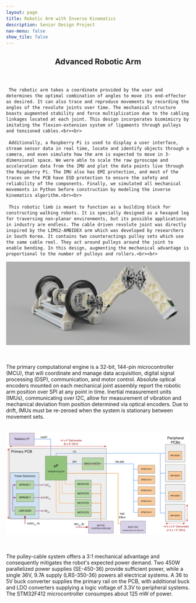 ```yaml
---
layout: page
title: Robotic Arm with Inverse Kinematics
description: Senior Design Project
nav-menu: false
show_tile: false
---
```


<!-- Main -->
<div id="main" class="alt">

  <!-- One -->
<section id="one">
	<div class="inner">
		<header class="major">
			<h1>Advanced Robotic Arm</h1>
		</header>

<!-- Content -->

     The robotic arm takes a coordinate provided by the user and determines the optimal combination of angles to move its end-effector as desired. It can also trace and reproduce movements by recording the angles of the revolute joints over time. The mechanical structure boasts augmented stability and force multiplication due to the cabling linkages located at each joint. This design incorporates biomimicry by imitating the flexion-extension system of ligaments through pulleys and tensioned cables.<br><br>
		
     Additionally, a Raspberry Pi is used to display a user interface, stream sensor data in real time, locate and identify objects through a camera, and even simulate how the arm is expected to move in 3-dimensional space. We were able to scale the raw gyroscope and acceleration data from the IMU and plot the data points live through the Raspberry Pi. The IMU also has EMI protection, and most of the traces on the PCB have ESD protection to ensure the safety and reliability of the components. Finally, we simulated all mechanical movements in Python before construction by modeling the inverse kinematics algorithm.<br><br>
		
     This robotic limb is meant to function as a building block for constructing walking robots. It is specially designed as a hexapod leg for traversing non-planar environments, but its possible applications in industry are endless. The cable driven revolute joint was directly inspired by the LIMS2-AMBIDEX arm which was developed by researchers in South Korea. It contains two counteractings pulley sets which use the same cable reel. They act around pulleys around the joint to enable bending. In this design, augmenting the mechanical advantage is proportional to the number of pulleys and rollers.<br><br>

<img src="assets/images/arm_render.png" alt="Robotic Arm Render" width="700" class="center">

<br><br>     The primary computational engine is a 32-bit, 144-pin microcontroller (MCU), that will coordinate and manage data acquisition, digital signal processing (DSP), communication, and motor control. Absolute optical encoders mounted on each mechanical joint assembly report the robotic arm position over SPI at any point in time. Inertial measurement units (IMUs), communicating over I2C, allow for measurement of vibration and mechanical deviation from position determined via optical encoders. Due to drift, IMUs must be re-zeroed when the system is stationary between movement sets.<br><br>

<img src="assets/images/arm_fbd.png" alt="Functional Block Diagram" width="700" class="center">
		
<br><br>     The pulley-cable system offers a 3:1 mechanical advantage and consequently mitigates the robot's expected power demand. Two 450W parallelized power supplies (SE-450-36) provide sufficient power, while a single 36V, 9.7A supply (LRS-350-36) powers all electrical systems. A 36 to 5V buck converter supplies the primary rail on the PCB, with additional buck and LDO converters supplying a logic voltage of 3.3V to peripheral systems. The STM32F412 microcontroller consumpes about 125 mW of power.
